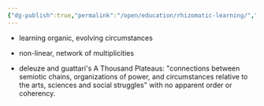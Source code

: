 ```yaml
---
{"dg-publish":true,"permalink":"/open/education/rhizomatic-learning/","dgHomeLink":true,"dgPassFrontmatter":false}
---
```




- learning organic, evolving circumstances
- non-linear, network of multiplicities

- deleuze and guattari's A Thousand Plateaus: "connections between semiotic chains, organizations of power, and circumstances relative to the arts, sciences and social struggles" with no apparent order or coherency.